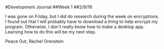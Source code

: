 #Development Journal
##Week 1
##2/9/16

I was gone on Friday, but I did do research during the week on encryptions. I found out htat I will probably have to download a thing to help encrypt my program. Otherwise, I don't really know how to make a desktop app. Learning how to do this will be my next step.

Peace Out,
Rachel Orenstein
